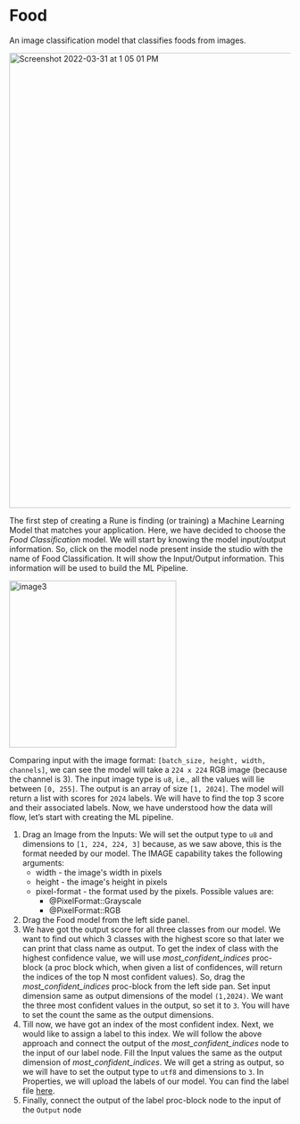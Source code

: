 # Food

An image classification model that classifies foods from images.

<img width="815" alt="Screenshot 2022-03-31 at 1 05 01 PM" src="https://user-images.githubusercontent.com/50593567/161002321-9ebc62e3-3803-48b5-8c6a-95145c20b2e9.png"/>

The first step of creating a Rune is finding (or training) a Machine Learning Model that matches your application. Here, we have decided to choose the _Food Classification_ model. We will start by knowing the model input/output information. So, click on the model node present inside the studio with the name of Food Classification. It will show the Input/Output information. This information will be used to build the ML Pipeline.

<img width="299" alt="image3" src="https://user-images.githubusercontent.com/50593567/156819651-4399f071-539a-483c-9afb-c5821297b381.png"/>

Comparing input with the image format: `[batch_size, height, width, channels]`, we can see the model will take a `224 x 224` RGB image (because the channel is 3). The input image type is `u8`, i.e., all the values will lie between `[0, 255]`. The output is an array of size `[1, 2024]`. The model will return a list with scores for `2024` labels. We will have to find the top 3 score and their associated labels. Now, we have understood how the data will flow, let’s start with creating the ML pipeline.

1. Drag an Image from the Inputs:
   We will set the output type to `u8` and dimensions to `[1, 224, 224, 3]` because, as we saw above, this is the format needed by our model.
   The IMAGE capability takes the following arguments:
   - width - the image's width in pixels
   - height - the image's height in pixels
   - pixel-format - the format used by the pixels. Possible values are:
     - @PixelFormat::Grayscale
     - @PixelFormat::RGB
2. Drag the Food model from the left side panel.
3. We have got the output score for all three classes from our model. We want to find out which 3 classes with the highest score so that later we can print that class name as output. To get the index of class with the highest confidence value, we will use _most_confident_indices_ proc-block (a proc block which, when given a list of confidences, will return the indices of the top N most confident values). So, drag the _most_confident_indices_ proc-block from the left side pan. Set input dimension same as output dimensions of the model `(1,2024)`. We want the three most confident values in the output, so set it to `3`. You will have to set the count the same as the output dimensions.
4. Till now, we have got an index of the most confident index. Next, we would like to assign a label to this index. We will follow the above approach and connect the output of the _most_confident_indices_ node to the input of our label node. Fill the Input values the same as the output dimension of _most_confident_indices_. We will get a string as output, so we will have to set the output type to `utf8` and dimensions to `3`. In Properties, we will upload the labels of our model. You can find the label file [here](https://drive.google.com/file/d/1DpfObeIjDeZB_lEHSCQptbo70W5tg1WR/view?usp=sharing).
5. Finally, connect the output of the label proc-block node to the input of the `Output` node
